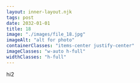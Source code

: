 ```yaml
---
layout: inner-layout.njk
tags: post
date: 2032-01-01
title: 18
image: "./images/file_18.jpg"
imageAlt: "alt for photo"
containerClasses: "items-center justify-center"
imageClasses: "w-auto h-full"
widthClasses: "h-full"
---
```


hi2
